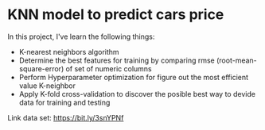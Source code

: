 # KNN model to predict cars price
In this project, I've learn the following things:
- K-nearest neighbors algorithm
- Determine the best features for training by comparing rmse (root-mean-square-error) of set of numeric columns
- Perform Hyperparameter optimization for figure out the most efficient value K-neighbor
- Apply K-fold cross-validation to discover the posible best way to devide data for training and testing

Link data set: https://bit.ly/3snYPNf
